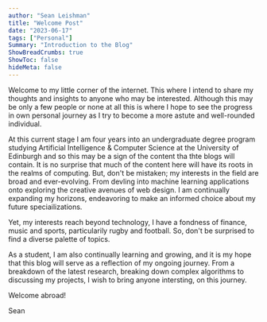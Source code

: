 ```yaml
---
author: "Sean Leishman"
title: "Welcome Post"
date: "2023-06-17"
tags: ["Personal"]
Summary: "Introduction to the Blog"
ShowBreadCrumbs: true
ShowToc: false
hideMeta: false
---
```


Welcome to my little corner of the internet. This where I intend to share my thoughts and insights to anyone who may be
interested. Although this may be only a few people or none at all this is where I hope to see the progress in own personal journey as I try to become a more astute and well-rounded individual.

At this current stage I am four years into an undergraduate degree program studying Artificial Intelligence & Computer Science at the University of Edinburgh and so this may be a sign of the content tha thte blogs will contain. It is no surprise that much of the content here will have its roots in the realms of computing. But, don't be mistaken; my interests in the field are broad and ever-evolving. From devling into machine learning applications onto exploring the creative avenues of web design. I am continually expanding my horizons, endeavoring to make an informed choice about my future speciailizations.

Yet, my interests reach beyond technology, I have a fondness of finance, music and sports, particularily rugby and football. So, don't be surprised to find a diverse palette of topics.

As a student, I am also continually learning and growing, and it is my hope that this blog will serve as a reflection of my ongoing journey. From a breakdown of the latest research, breaking down complex algorithms to discussing my projects, I wish to bring anyone intersting, on this journey.

Welcome abroad!

Sean

